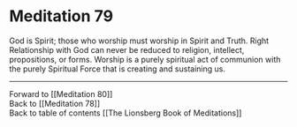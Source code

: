 # Meditation 79

God is Spirit; those who worship must worship in Spirit and Truth. Right Relationship with God can never be reduced to religion, intellect, propositions, or forms.  Worship is a purely spiritual act of communion with the purely Spiritual Force that is creating and sustaining us. 

___

Forward to [[Meditation 80]]  
Back to [[Meditation 78]]  
Back to table of contents [[The Lionsberg Book of Meditations]]  